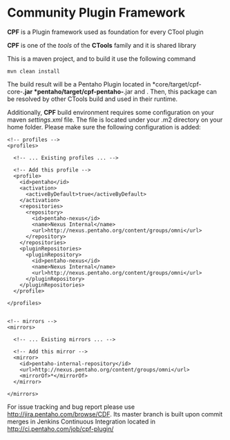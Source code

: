 # Community Plugin Framework

**CPF** is a Plugin framework used as foundation for every CTool plugin

**CPF** is one of the _tools_ of the **CTools** family and it is shared library


This is a maven project, and to build it use the following command
```
mvn clean install
```
The build result will be a Pentaho Plugin located in *core/target/cpf-core-**.jar *pentaho/target/cpf-pentaho-**.jar and . Then, this package can be resolved by other CTools build and used in their runtime.

Additionally, **CPF** build environment requires some configuration on your maven *settings.xml* file.
The file is located under your .m2 directory on your home folder. Please make sure the following configuration is added:
```
<!-- profiles -->
<profiles>

  <!-- ... Existing profiles ... -->

  <!-- Add this profile -->
  <profile>
    <id>pentaho</id>
    <activation>
      <activeByDefault>true</activeByDefault>
    </activation>
    <repositories>
      <repository>
        <id>pentaho-nexus</id>
        <name>Nexus Internal</name>
        <url>http://nexus.pentaho.org/content/groups/omni</url>
      </repository>
    </repositories>
    <pluginRepositories>
      <pluginRepository>
        <id>pentaho-nexus</id>
        <name>Nexus Internal</name>
        <url>http://nexus.pentaho.org/content/groups/omni</url>
      </pluginRepository>
    </pluginRepositories>
  </profile>

</profiles>


<!-- mirrors -->
<mirrors>

  <!-- ... Existing mirrors ... -->

  <!-- Add this mirror -->
  <mirror>
    <id>pentaho-internal-repository</id>
    <url>http://nexus.pentaho.org/content/groups/omni</url>
    <mirrorOf>*</mirrorOf>
  </mirror>

</mirrors>
```

For issue tracking and bug report please use http://jira.pentaho.com/browse/CDF. Its master branch is built upon commit merges in Jenkins Continuous Integration located in http://ci.pentaho.com/job/cpf-plugin/
